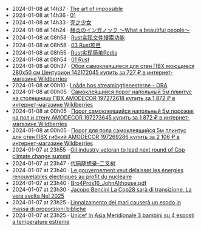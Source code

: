 - 2024-01-08 at 14h37 · [The art of impossible](The%20art%20of%20impossible)
- 2024-01-08 at 14h36 · [01](01)
- 2024-01-08 at 14h33 · [壳之少女](壳之少女)
- 2024-01-08 at 14h24 · [赫炎のインガノック ～What a beautiful people～](赫炎のインガノック%20～What%20a%20beautiful%20people～)
- 2024-01-08 at 08h58 · [Rust实现文件搜索功能](Rust实现文件搜索功能)
- 2024-01-08 at 08h58 · [03 Rust项目](03%20Rust项目)
- 2024-01-08 at 08h55 · [Rust实现简单Redis](Rust实现简单Redis)
- 2024-01-08 at 08h54 · [01 Rust](01%20Rust)
- 2024-01-08 at 00h37 · [Обои самоклеящиеся для стен ПВХ моющиеся 280х50 см Центурион 142172045 купить за 727 ₽ в интернет-магазине Wildberries](Обои%20самоклеящиеся%20для%20стен%20ПВХ%20моющиеся%20280х50%20см%20Центурион%20142172045%20купить%20за%20727%20₽%20в%20интернет-магазине%20Wildberries)
- 2024-01-08 at 00h10 · [I nåde hos streamingtjenesterne - ORA](I%20nåde%20hos%20streamingtjenesterne%20-%20ORA)
- 2024-01-08 at 00h05 · [Самоклеящийся порог напольный 5м плинтус на столешницу ПВХ AMODECOR 197272618 купить за 1 872 ₽ в интернет-магазине Wildberries](Самоклеящийся%20порог%20напольный%205м%20плинтус%20на%20столешницу%20ПВХ%20AMODECOR%20197272618%20купить%20за%201%20872%20₽%20в%20интернет-магазине%20Wildberries)
- 2024-01-08 at 00h05 · [Порог самоклеящийся напольный 5м порожек на пол и стену AMODECOR 197273645 купить за 1 872 ₽ в интернет-магазине Wildberries](Порог%20самоклеящийся%20напольный%205м%20порожек%20на%20пол%20и%20стену%20AMODECOR%20197273645%20купить%20за%201%20872%20₽%20в%20интернет-магазине%20Wildberries)
- 2024-01-08 at 00h05 · [Порог для пола самоклеящийся 5м плинтус для стен ПВХ гибкий AMODECOR 197269286 купить за 2 106 ₽ в интернет-магазине Wildberries](Порог%20для%20пола%20самоклеящийся%205м%20плинтус%20для%20стен%20ПВХ%20гибкий%20AMODECOR%20197269286%20купить%20за%202%20106%20₽%20в%20интернет-магазине%20Wildberries)
- 2024-01-07 at 23h55 · [Oil industry veteran to lead next round of Cop climate change summit](Oil%20industry%20veteran%20to%20lead%20next%20round%20of%20Cop%20climate%20change%20summit)
- 2024-01-07 at 23h47 · [代码随想录-二叉树](代码随想录-二叉树)
- 2024-01-07 at 23h40 · [Le gouvernement veut délaisser les énergies renouvelables électriques au profit du nucléaire](Le%20gouvernement%20veut%20délaisser%20les%20énergies%20renouvelables%20électriques%20au%20profit%20du%20nucléaire)
- 2024-01-07 at 23h40 · [Bro4Pros16_JohnAlthouse.pdf](Bro4Pros16_JohnAlthouse.pdf)
- 2024-01-07 at 23h30 · [Jacopo Bencini La Cop28 sarà di transizione. La vera svolta Nel 2025](Jacopo%20Bencini%20La%20Cop28%20sarà%20di%20transizione.%20La%20vera%20svolta%20Nel%202025)
- 2024-01-07 at 23h25 · [Linnalzamento dei mari causerà un esodo in massa di proporzioni bibliche](Linnalzamento%20dei%20mari%20causerà%20un%20esodo%20in%20massa%20di%20proporzioni%20bibliche)
- 2024-01-07 at 23h25 · [Unicef In Asia Meridionale 3 bambini su 4 esposti a temperature estreme](Unicef%20In%20Asia%20Meridionale%203%20bambini%20su%204%20esposti%20a%20temperature%20estreme)
